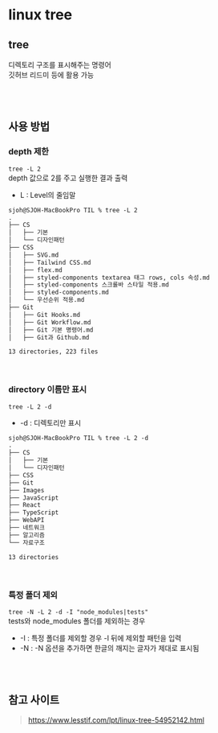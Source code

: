 # linux tree

## tree

디렉토리 구조를 표시해주는 명령어  
깃허브 리드미 등에 활용 가능

<br><br>

## 사용 방법

### depth 제한

`tree -L 2`  
depth 값으로 2를 주고 실행한 결과 출력  

* L : Level의 줄임말

```md
sjoh@SJOH-MacBookPro TIL % tree -L 2
.
├── CS
│   ├── 기본
│   └── 디자인패턴
├── CSS
│   ├── SVG.md
│   ├── Tailwind CSS.md
│   ├── flex.md
│   ├── styled-components textarea 태그 rows, cols 속성.md
│   ├── styled-components 스크롤바 스타일 적용.md
│   ├── styled-components.md
│   └── 우선순위 적용.md
├── Git
│   ├── Git Hooks.md
│   ├── Git Workflow.md
│   ├── Git 기본 명령어.md
│   ├── Git과 Github.md

13 directories, 223 files
```

<br>

### directory 이름만 표시

`tree -L 2 -d`

* -d : 디렉토리만 표시

```md
sjoh@SJOH-MacBookPro TIL % tree -L 2 -d
.
├── CS
│   ├── 기본
│   └── 디자인패턴
├── CSS
├── Git
├── Images
├── JavaScript
├── React
├── TypeScript
├── WebAPI
├── 네트워크
├── 알고리즘
└── 자료구조

13 directories
```

<br>

### 특정 폴더 제외

`tree -N -L 2 -d -I "node_modules|tests"`    
tests와 node_modules 폴더를 제외하는 경우

* -I : 특정 폴더를 제외할 경우 -I 뒤에 제외할 패턴을 입력
* -N : -N 옵션을 추가하면 한글의 깨지는 글자가 제대로 표시됨

<br><br>

## 참고 사이트 

> https://www.lesstif.com/lpt/linux-tree-54952142.html
